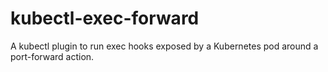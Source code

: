 # kubectl-exec-forward

A kubectl plugin to run exec hooks exposed by a Kubernetes pod around a port-forward action.
